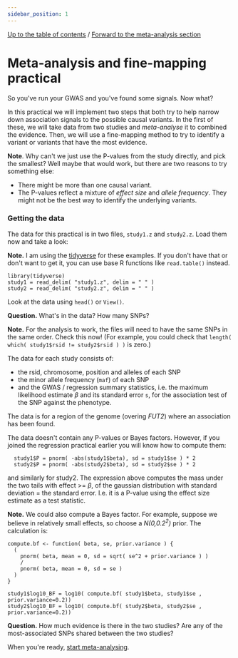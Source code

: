 ```yaml
---
sidebar_position: 1
---
```


[Up to the table of contents](README.md) / [Forward to the meta-analysis section](Meta-analysis.md)

# Meta-analysis and fine-mapping practical

So you've run your GWAS and you've found some signals.  Now what?

In this practical we will implement two steps that both try to help narrow down association signals
to the possible causal variants. In the first of these, we will take data from two studies and
*meta-analyse* it to combined the evidence. Then, we will use a fine-mapping method to try to identify a variant or variants that have the most evidence.

**Note**. Why can't we just use the P-values from the study directly, and pick the smallest?  Well maybe that would work, but there are two reasons to try something else:

* There might be more than one causal variant.
* The P-values reflect a mixture of *effect size* and *allele frequency*.  They might not be the best way to identify the underlying variants.

### Getting the data

The data for this practical is in two files, `study1.z` and `study2.z`.  Load them now and take a look:

**Note.** I am using the [tidyverse](https://www.tidyverse.org) for these examples.  If you don't have that or don't want to get it, you can use base R functions like `read.table()` instead.

```
library(tidyverse)
study1 = read_delim( "study1.z", delim = " " )
study2 = read_delim( "study2.z", delim = " " )

```

Look at the data using `head()` or `View()`.

**Question.** What's in the data?  How many SNPs?

**Note.** For the analysis to work, the files will need to have the same SNPs in the same order.  Check this now!  (For example, you could check that `length( which( study1$rsid != study2$rsid ) )` is zero.)

The data for each study consists of:

* the rsid, chromosome, position and alleles of each SNP
* the minor allele frequency (`maf`) of each SNP
* and the GWAS / regression summary statistics, i.e. the maximum likelihood estimate *β* and its standard error `s`, for the association test of the SNP against the phenotype.

The data is for a region of the genome (overing *FUT2*) where an association has been found.

The data doesn't contain any P-values or Bayes factors. However, if you joined the regression
practical earlier you will know how to compute them:

```
  study1$P = pnorm( -abs(study1$beta), sd = study1$se ) * 2
  study2$P = pnorm( -abs(study2$beta), sd = study2$se ) * 2
```

and similarly for study2. The expression above computes the mass under the two tails with effect >=
*β*, of the gaussian distribution with standard deviation = the standard error. I.e. it is a
P-value using the effect size estimate as a test statistic.

**Note.** We could also compute a Bayes factor.  For example, suppose we believe in relatively small effects, so choose a *N(0,0.2<sup>2</sup>)* prior.  The calculation is:

```
compute.bf <- function( beta, se, prior.variance ) {
  (
    pnorm( beta, mean = 0, sd = sqrt( se^2 + prior.variance ) )
    /
    pnorm( beta, mean = 0, sd = se )
  )
}

study1$log10_BF = log10( compute.bf( study1$beta, study1$se , prior.variance=0.2))
study2$log10_BF = log10( compute.bf( study2$beta, study2$se , prior.variance=0.2))
```

**Question.** How much evidence is there in the two studies? Are any of the most-associated SNPs
shared between the two studies?

When you're ready, [start meta-analysing](Meta-analysis.md).



